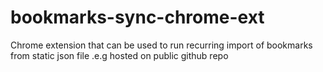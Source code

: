 # bookmarks-sync-chrome-ext
Chrome extension that can be used to run recurring import of bookmarks from static json file .e.g hosted on public github repo
